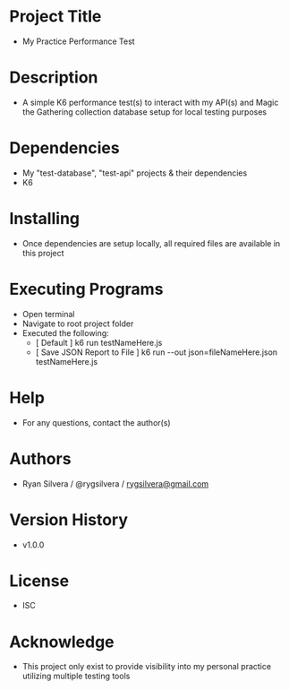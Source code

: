 # Project Title
* My Practice Performance Test

# Description
* A simple K6 performance test(s) to interact with my API(s) and Magic the Gathering collection database setup for local testing purposes

# Dependencies
* My "test-database", "test-api" projects & their dependencies
* K6

# Installing
* Once dependencies are setup locally, all required files are available in this project

# Executing Programs
* Open terminal
* Navigate to root project folder
* Executed the following:
    * [ Default ] k6 run testNameHere.js
    * [ Save JSON Report to File ] k6 run --out json=fileNameHere.json testNameHere.js

# Help
* For any questions, contact the author(s)

# Authors
* Ryan Silvera / @rygsilvera / rygsilvera@gmail.com

# Version History
* v1.0.0

# License
* ISC

# Acknowledge
* This project only exist to provide visibility into my personal practice utilizing multiple testing tools